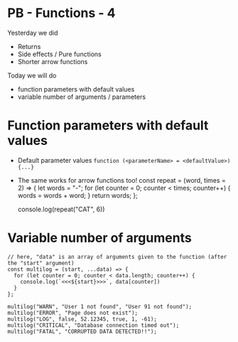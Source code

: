 # PB - Functions - 4

Yesterday we did
  - Returns
  - Side effects / Pure functions
  - Shorter arrow functions

Today we will do
  - function parameters with default values
  - variable number of arguments / parameters


# Function parameters with default values

- Default parameter values
    `function (<parameterName> = <defaultValue>) {...}`

- The same works for arrow functions too!
    const repeat = (word, times = 2) => {
      let words = "-";
      for (let counter = 0; counter < times; counter++) {
        words = words + word;
      }
      return words;
    };

    console.log(repeat("CAT", 6))


# Variable number of arguments

    // here, "data" is an array of arguments given to the function (after the "start" argument)
    const multilog = (start, ...data) => {
      for (let counter = 0; counter < data.length; counter++) {
        console.log(`<<<${start}>>>`, data[counter])
      }
    };

    multilog("WARN", "User 1 not found", "User 91 not found");
    multilog("ERROR", "Page does not exist");
    multilog("LOG", false, 52.12345, true, 1, -61);
    multilog("CRITICAL", "Database connection timed out");
    multilog("FATAL", "CORRUPTED DATA DETECTED!!");